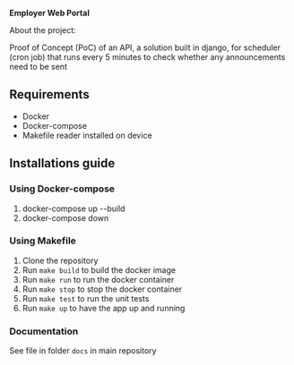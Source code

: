 **Employer Web Portal**

About the project:

Proof of Concept (PoC) of an API, a solution built in django, for scheduler (cron job) that runs every 5 minutes to check whether any announcements need to be sent

## Requirements

- Docker
- Docker-compose
- Makefile reader installed on device

## Installations guide

### Using Docker-compose

1. docker-compose up --build
2. docker-compose down

### Using Makefile

1. Clone the repository
2. Run `make build` to build the docker image
3. Run `make run` to run the docker container
4. Run `make stop` to stop the docker container
5. Run `make test` to run the unit tests
6. Run `make up` to have the app up and running



### Documentation
See file in folder `docs` in main repository





